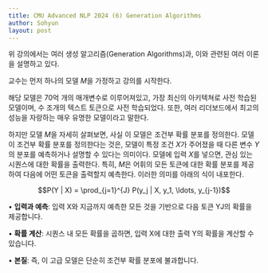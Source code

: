 ```yaml
---
title: CMU Advanced NLP 2024 (6) Generation Algorithms
author: Sohyun
layout: post
---
```


위 강의에서는 여러 생성 알고리즘(Generation Algorithms)과, 이와 관련된 여러 이론을 설명하고 있다.

교수는 먼저 하나의 모델 $M$을 가정하고 강의를 시작한다.

해당 모델은 70억 개의 매개변수로 이루어져있고, 가장 최신의 아키텍쳐로 사전 학습된 모델이며, 수 조개의 텍스트 토큰으로 사전 학습되었다. 또한, 여러 리더보드에서 최고의 성능을 자랑하는 매우 유명한 모델이라고 말한다.

하지만 모델 $M$을 자세히 살펴보면, 사실 이 모델은 조건부 확률 분포를 정의한다. 모델이 조건부 확률 분포를 정의한다는 것은, 모델이 특정 조건 $X$가 주어졌을 때 다른 변수 $Y$의 분포를 예측하거나 설명할 수 있다는 의미이다. 모델에 입력 $X$를 넣으면, 관심 있는 시퀀스에 대한 확률을 출력한다. 특히, $M$은 어휘의 모든 토큰에 대한 확률 분포를 제공하여 다음에 어떤 토큰을 출력할지 예측한다. 이러한 의미를 아래의 식이 내포한다.

$$P(Y | X) = \prod_{j=1}^{J} P(y_j | X, y_1, \ldots, y_{j-1})$$

•  **입력과 예측**: 입력 X와 지금까지 예측한 모든 것을 기반으로 다음 토큰 YJ의 확률을 제공합니다.

•  **확률 계산**: 시퀀스 내 모든 확률을 곱하면, 입력 X에 대한 출력 Y의 확률을 계산할 수 있습니다.

•  **본질**: 즉, 이 고급 모델은 단순히 조건부 확률 분포에 불과합니다.


<!--stackedit_data:
eyJoaXN0b3J5IjpbMTA3OTE0NTEyMCwtMTMwNjE3MDAwNiw1OD
gyMjEwMCwtMTIwNjQ5MjY3MywtNDc0Mjg5MTk4LC0xMDIxMzE5
NjQ1LDUxNTM2MzMyMiwxMDg5OTU0NzcyXX0=
-->